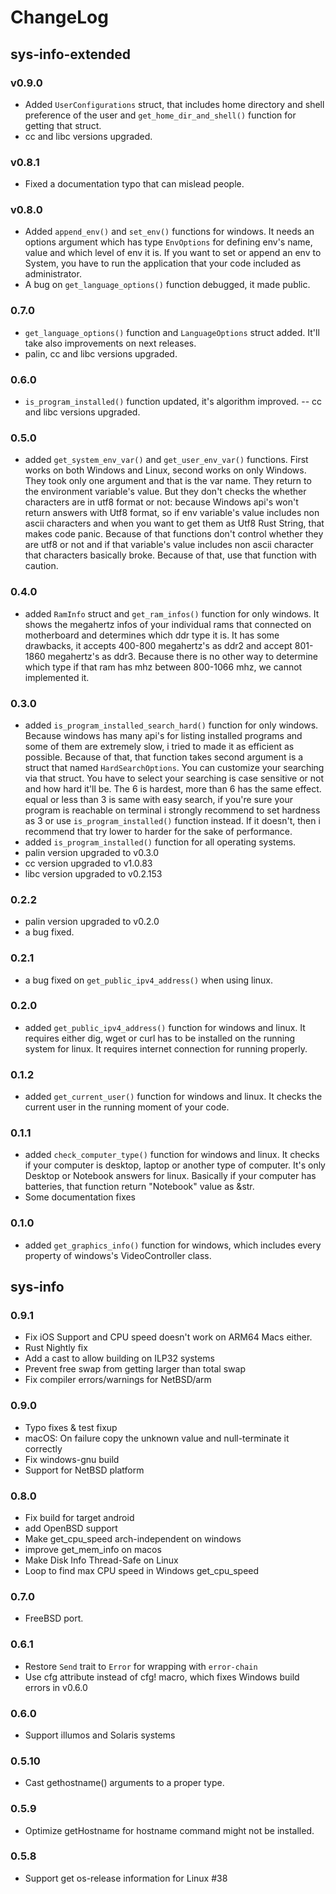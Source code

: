# ChangeLog

## sys-info-extended

### v0.9.0

- Added `UserConfigurations` struct, that includes home directory and shell preference of the user and `get_home_dir_and_shell()` function for getting that struct.
- cc and libc versions upgraded.

### v0.8.1

- Fixed a documentation typo that can mislead people.

### v0.8.0

- Added `append_env()` and `set_env()` functions for windows. It needs an options argument which has type `EnvOptions` for defining env's name, value and which level of env it is. If you want to set or append an env to System, you have to run the application that your code included as administrator.
- A bug on `get_language_options()` function debugged, it made public.

### 0.7.0

- `get_language_options()` function and `LanguageOptions` struct added. It'll take also improvements on next releases.
- palin, cc and libc versions upgraded.


### 0.6.0

- `is_program_installed()` function updated, it's algorithm improved.
-- cc and libc versions upgraded.

### 0.5.0

- added `get_system_env_var()` and `get_user_env_var()` functions. First works on both Windows and Linux, second works on only Windows. They took only one argument and that is the var name. They return to the environment variable's value. But they don't checks the whether characters are in utf8 format or not: because Windows api's won't return answers with Utf8 format, so if env variable's value includes non ascii characters and when you want to get them as Utf8 Rust String, that makes code panic. Because of that functions don't control whether they are utf8 or not and if that variable's value includes non ascii character that characters basically broke. Because of that, use that function with caution. 

### 0.4.0

- added `RamInfo` struct and `get_ram_infos()` function for only windows. It shows the megahertz infos of your individual rams that connected on motherboard and determines which ddr type it is. It has some drawbacks, it accepts 400-800 megahertz's as ddr2 and accept 801-1860 megahertz's as ddr3. Because there is no other way to determine which type if that ram has mhz between 800-1066 mhz, we cannot implemented it.

### 0.3.0

- added `is_program_installed_search_hard()` function for only windows. Because windows has many api's for listing installed programs and some of them are extremely slow, i tried to made it as efficient as possible. Because of that, that function takes second argument is a struct that named `HardSearchOptions`. You can customize your searching via that struct. You have to select your searching is case sensitive or not and how hard it'll be. The 6 is hardest, more than 6 has the same effect. equal or less than 3 is same with easy search, if you're sure your program is reachable on terminal i strongly recommend to set hardness as 3 or use `is_program_installed()` function instead. If it doesn't, then i recommend that try lower to harder for the sake of performance.
- added `is_program_installed()` function for all operating systems.
- palin version upgraded to v0.3.0
- cc version upgraded to v1.0.83
- libc version upgraded to v0.2.153

### 0.2.2

- palin version upgraded to v0.2.0
- a bug fixed.

### 0.2.1

- a bug fixed on `get_public_ipv4_address()` when using linux.

### 0.2.0

- added `get_public_ipv4_address()` function for windows and linux. It requires either dig, wget or curl has to be installed on the running system for linux. It requires internet connection for running properly.

### 0.1.2

- added `get_current_user()` function for windows and linux. It checks the current user in the running moment of your code.

### 0.1.1

- added `check_computer_type()` function for windows and linux. It checks if your computer is desktop, laptop or another type of computer. It's only Desktop or Notebook answers for linux. Basically if your computer has batteries, that function return "Notebook" value as &str.
- Some documentation fixes

### 0.1.0

- added `get_graphics_info()` function for windows, which includes every property of windows's VideoController class.

## sys-info

### 0.9.1

- Fix iOS Support and CPU speed doesn't work on ARM64 Macs either.
- Rust Nightly fix
- Add a cast to allow building on ILP32 systems
- Prevent free swap from getting larger than total swap
- Fix compiler errors/warnings for NetBSD/arm

### 0.9.0

- Typo fixes & test fixup
- macOS: On failure copy the unknown value and null-terminate it correctly
- Fix windows-gnu build
- Support for NetBSD platform

### 0.8.0

- Fix build for target android
- add OpenBSD support
- Make get_cpu_speed arch-independent on windows
- improve get_mem_info on macos
- Make Disk Info Thread-Safe on Linux
- Loop to find max CPU speed in Windows get_cpu_speed

### 0.7.0

- FreeBSD port.

### 0.6.1

- Restore `Send` trait to `Error` for wrapping with `error-chain`
- Use cfg attribute instead of cfg! macro, which fixes Windows build errors in v0.6.0

### 0.6.0

- Support illumos and Solaris systems

### 0.5.10

- Cast gethostname() arguments to a proper type.

### 0.5.9

- Optimize getHostname for hostname command might not be installed.

### 0.5.8

- Support get os-release information for Linux #38
